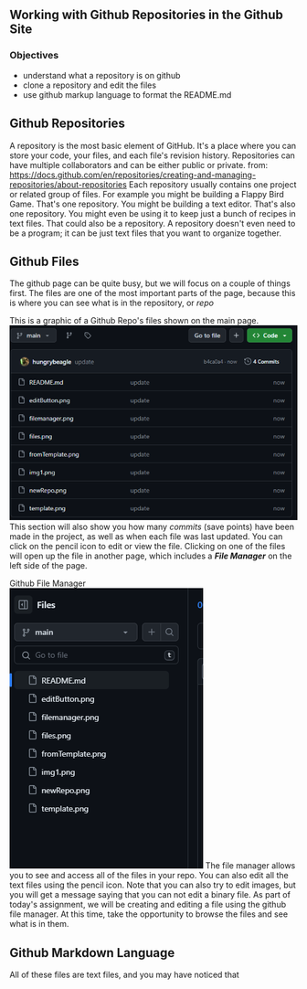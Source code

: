 ## Working with Github Repositories in the Github Site

### Objectives
* understand what a repository is on github
* clone a repository and edit the files
* use github markup language to format the README.md

## Github Repositories
A repository is the most basic element of GitHub. It's a place where you can store your code, your files, and each file's revision history. Repositories can have multiple collaborators and can be either public or private.
from: https://docs.github.com/en/repositories/creating-and-managing-repositories/about-repositories
Each repository usually contains one project or related group of files. For example you might be building a Flappy Bird Game. That's one repository.  You might be building a text editor. That's also one repository.  You might even be using it to keep just a bunch of recipes in text files. That could also be a repository. A repository doesn't even need to be a program; it can be just text files that you want to organize together.

## Github Files
The github page can be quite busy, but we will focus on a couple of things first.  The files are one of the most important parts of the page, because this is where you can see what is in the repository, or *repo*

This is a graphic of a Github Repo's files shown on the main page.  
![Repo Files](files.png)
This section will also show you how many *commits* (save points) have been made in the project, as well as when each file was last updated.  You can click on the pencil icon to edit or view the file.
Clicking on one of the files will open up the file in another page, which includes a ***File Manager*** on the left side of the page.

Github File Manager  
![File Manger](filemanager.png)
The file manager allows you to see and access all of the files in your repo.  You can also edit all the text files using the pencil icon.  Note that you can also try to edit images, but you will get a message saying that you can not edit a binary file.  As part of today's assignment, we will be creating and editing a file using the github file manager.  At this time, take the opportunity to browse the files and see what is in them.

## Github Markdown Language
All of these files are text files, and you may have noticed that 
